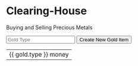 # Clearing-House
Buying and Selling Precious Metals



<form ng-submit="ctrl.createGold()">
   <!-- enables it to see what is inside the controller -->
   <input type="text"
   placeholder="Gold Type"
   ng-model="ctrl.createForm.type"/>
   <input type="submit" value="Create New Gold Item" />
   <!-- ng model tells the form that everything that changes in js changes in form and vice versa; two way data binding -->
 </form>
 <table>
   <tr ng-repeat="gold in ctrl.gold">
     <td> {{ gold.type }} money</td>
   </tr>
</table>
